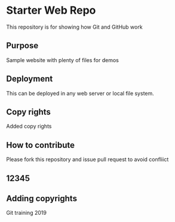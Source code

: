# Starter Web Repo

This repository is for showing how Git and GitHub work

## Purpose

Sample website with plenty of files for demos

## Deployment

This can be deployed in any web server or local file system.

## Copy rights
 Added copy rights 
 
 ## How to contribute
 
 Please fork this repository and issue pull request to avoid confliict
 

## 12345

## Adding copyrights
 Git training 2019
